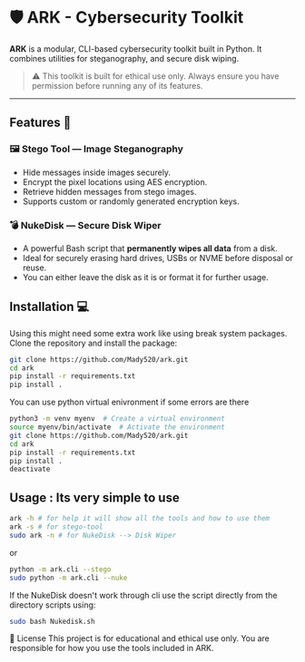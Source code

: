 # 🛡️ ARK - Cybersecurity Toolkit

**ARK** is a modular, CLI-based cybersecurity toolkit built in Python. It combines utilities for steganography, and secure disk wiping.

> ⚠️ This toolkit is built for ethical use only. Always ensure you have permission before running any of its features.

---
## Features 🚀

### 🖼️ Stego Tool — Image Steganography
- Hide messages inside images securely.
- Encrypt the pixel locations using AES encryption.
- Retrieve hidden messages from stego images.
- Supports custom or randomly generated encryption keys.

### 💣 NukeDisk — Secure Disk Wiper
- A powerful Bash script that **permanently wipes all data** from a disk.
- Ideal for securely erasing hard drives, USBs or NVME before disposal or reuse.
- You can either leave the disk as it is or format it for further usage. 

## Installation 💻
Using this might need some extra work like using break system packages.
Clone the repository and install the package:

```sh
git clone https://github.com/Mady520/ark.git
cd ark
pip install -r requirements.txt 
pip install . 
```
You can use python virtual enivronment if some errors are there

```sh
python3 -m venv myenv  # Create a virtual environment
source myenv/bin/activate  # Activate the environment
git clone https://github.com/Mady520/ark.git
cd ark 
pip install -r requirements.txt
pip install .
deactivate 
```

## Usage : Its very simple to use 
```sh
ark -h # for help it will show all the tools and how to use them 
ark -s # for stego-tool
sudo ark -n # for NukeDisk --> Disk Wiper
```
or
```sh
python -m ark.cli --stego
sudo python -m ark.cli --nuke
```

If the NukeDisk doesn't work through cli use the script directly from the directory scripts using:
```sh
sudo bash Nukedisk.sh
```

📜 License
This project is for educational and ethical use only.
You are responsible for how you use the tools included in ARK.
